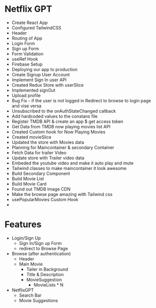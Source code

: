 # Netflix GPT

 - Create React App
 - Configured TailwindCSS
 - Header
 - Routing of App
 - Login Form
 - Sign up Form
 - Form Validation
 - useRef Hook
 - Firebase Setup
 - Deploying our app to production
 - Create Signup User Account
 - Implement Sign In user API
 - Created Redux Store with userSlice
 - Implemented signOut
 - Upload profile
 - Bug Fix - if the user is not logged in Redirect to browse to login page and vise versa
 - Unsubscribed to the onAuthStateChanged callback
 - Add hardcoded values to the constans file
 - Register TMDB API & create an app $ get access token
 - Get Data from TMDB now playing movies list API
 - Created Custom hook for Now Playing Movies
 - Created movieSlice
 - Updated the store with Movies data
 - Planning for Maincontainer & secondary Container
 - Fetch Data for trailer Video
 - Update store with Trailer video data
 - Embeded the youtube video and make it auto play and mute
 - Tailwind classes to make maincontainer it look awesome
 - Build Secondary Component
 - Build Movie List
 - Build Movie Card
 - Found out TMDB Image CDN
 - Make the browse page amazing with Tailwind css
 - usePopularMovies Custom Hook
 -  

 


 # Features

 - Login/Sign Up
    - Sign In/Sign up Form
    - redirect to Browse Page
 - Browse (after authentication)
    - Header
    - Main Movie
       - Tailer in Background
       - Title & Description
       - MovieSuggestion
          - MovieLists * N
 - NetflixGPT
    - Search Bar
    - Movie Suggestions